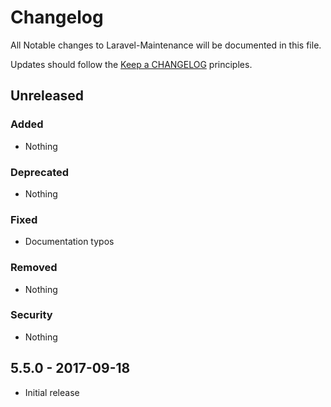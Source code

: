 # Changelog

All Notable changes to Laravel-Maintenance will be documented in this file.

Updates should follow the [Keep a CHANGELOG](http://keepachangelog.com/) principles.

## Unreleased

### Added
- Nothing

### Deprecated
- Nothing

### Fixed
- Documentation typos

### Removed
- Nothing

### Security
- Nothing

## 5.5.0 - 2017-09-18
- Initial release
